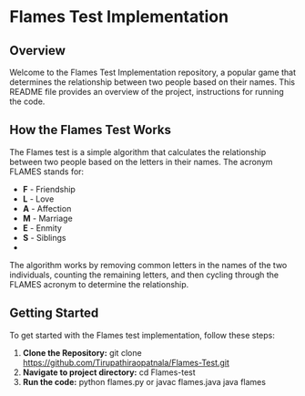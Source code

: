 # Flames Test Implementation

## Overview
Welcome to the Flames Test Implementation repository, a popular game that determines the relationship between two people based on their names. This README file provides an overview of the project, instructions for running the code.

## How the Flames Test Works
The Flames test is a simple algorithm that calculates the relationship between two people based on the letters in their names. The acronym FLAMES stands for:
- **F** - Friendship
- **L** - Love
- **A** - Affection
- **M** - Marriage
- **E** - Enmity
- **S** - Siblings
- 
The algorithm works by removing common letters in the names of the two individuals, counting the remaining letters, and then cycling through the FLAMES acronym to determine the relationship.


## Getting Started
To get started with the Flames test implementation, follow these steps:

1. **Clone the Repository:**
   git clone https://github.com/Tirupathiraopatnala/Flames-Test.git
2. **Navigate to project directory:**
   cd Flames-test
3. **Run the code:**
   python flames.py
   or
   javac flames.java
   java flames


